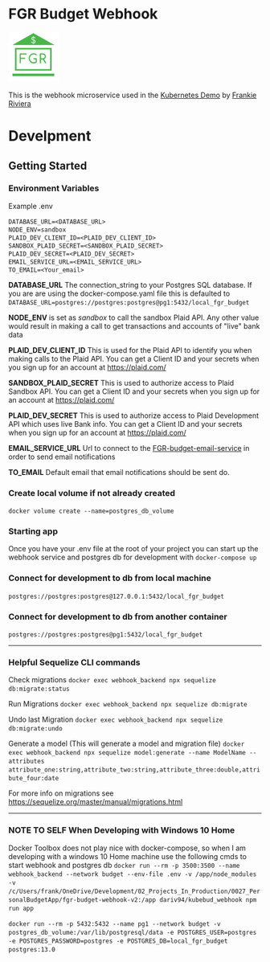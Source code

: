 
# FGR Budget Webhook

[<img src="./images/1000x1000_FGR_FINANCE.png" width="100" >](http://kubernetes-demo.frankieriviera.com)

This is the webhook microservice used in the [Kubernetes Demo](https://frankieriviera.com/portfolio/kubernetes-demo) by [Frankie Riviera](https://frankieriviera.com)


# Develpment

## Getting Started

### Environment Variables

Example .env
```
DATABASE_URL=<DATABASE_URL>
NODE_ENV=sandbox
PLAID_DEV_CLIENT_ID=<PLAID_DEV_CLIENT_ID>
SANDBOX_PLAID_SECRET=<SANDBOX_PLAID_SECRET>
PLAID_DEV_SECRET=<PLAID_DEV_SECRET>
EMAIL_SERVICE_URL=<EMAIL_SERVICE_URL>
TO_EMAIL=<Your_email>
```

**DATABASE_URL** The connection_string to your Postgres SQL database. If you are are using the docker-compose.yaml file this is defaulted to `DATABASE_URL=postgres://postgres:postgres@pg1:5432/local_fgr_budget`

**NODE_ENV** is set as *sandbox* to call the sandbox Plaid API. Any other value would result in making a call to get transactions and accounts of "live" bank data

**PLAID_DEV_CLIENT_ID** This is used for the Plaid API to identify you when making calls to the Plaid API. You can get a Client ID and your secrets when you sign up for an account at https://plaid.com/

**SANDBOX_PLAID_SECRET** This is used to authorize access to Plaid Sandbox API. You can get a Client ID and your secrets when you sign up for an account at https://plaid.com/

**PLAID_DEV_SECRET** This is used to authorize access to Plaid Development API which uses live Bank info. You can get a Client ID and your secrets when you sign up for an account at https://plaid.com/

**EMAIL_SERVICE_URL** Url to connect to the [FGR-budget-email-service](https://github.com/DaRiv94/fgr_budget_email_service) in order to send email notifications

**TO_EMAIL** Default email that email notifications should be sent do.


### Create local volume if not already created
`docker volume create --name=postgres_db_volume`

### Starting app
Once you have your .env file at the root of your project you can start up the webhook service and postgres db for development with 
`docker-compose up`

### Connect for development to db from local machine 
`postgres://postgres:postgres@127.0.0.1:5432/local_fgr_budget`

### Connect for development to db from another container
`postgres://postgres:postgres@pg1:5432/local_fgr_budget`

---

### Helpful Sequelize CLI commands

Check migrations
`docker exec webhook_backend npx sequelize db:migrate:status`

Run Migrations
`docker exec webhook_backend npx sequelize db:migrate`

Undo last Migration
`docker exec webhook_backend npx sequelize db:migrate:undo`

Generate a model (This will generate a model and migration file)
`docker exec webhook_backend npx sequelize model:generate --name ModelName --attributes attribute_one:string,attribute_two:string,attribute_three:double,attribute_four:date`

For more info on migrations see https://sequelize.org/master/manual/migrations.html






---
### NOTE TO SELF When Developing with Windows 10 Home
Docker Toolbox does not play nice with docker-compose, so when I am developing with a windows 10 Home machine use the following cmds to start webhook and postgres db
`docker run --rm -p 3500:3500 --name webhook_backend --network budget --env-file .env -v /app/node_modules  -v /c/Users/frank/OneDrive/Development/02_Projects_In_Production/0027_PersonalBudgetApp/fgr-budget-webhook-v2:/app dariv94/kubebud_webhook npm run app`

`docker run --rm -p 5432:5432 --name pg1 --network budget -v postgres_db_volume:/var/lib/postgresql/data -e POSTGRES_USER=postgres -e POSTGRES_PASSWORD=postgres -e POSTGRES_DB=local_fgr_budget postgres:13.0`